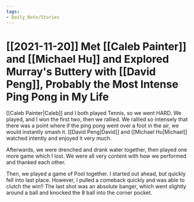 ```yaml
---
tags:
- Daily_Note/Stories
---
```


# [[2021-11-20]] Met [[Caleb Painter]] and [[Michael Hu]] and Explored Murray's Buttery with [[David Peng]], Probably the Most Intense Ping Pong in My Life



[[Caleb Painter|Caleb]] and I both played Tennis, so we went HARD. We played, and I won the first two, then we rallied. We rallied so intensely that there was a point where if the ping pong went over a foot in the air, we would instantly smash it. [[David Peng|David]] and [[Michael Hu|Michael]] watched intently and enjoyed it very much.

Afterwards, we were drenched and drank water together, then played one more game which I lost. We were all very content with how we performed and thanked each other.

Then, we played a game of Pool together. I started out ahead, but quickly fell into last place. However, I pulled a comeback quickly and was able to clutch the win!! The last shot was an absolute banger, which went slightly around a ball and knocked the 8 ball into the corner pocket.